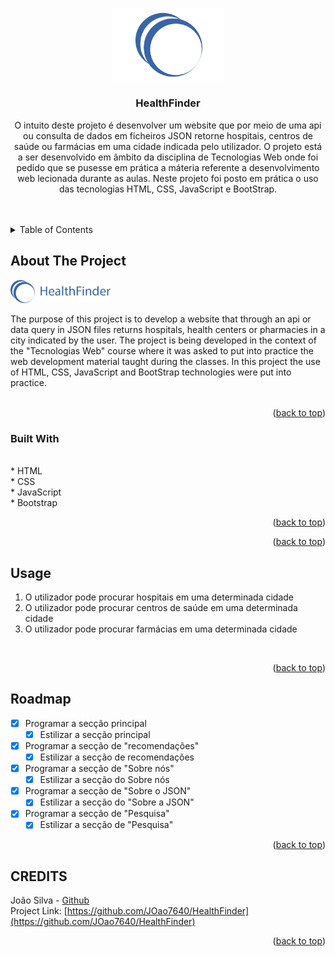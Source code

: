 <!-- Improved compatibility of back to top link: See: https://github.com/othneildrew/Best-README-Template/pull/73 -->

<a name="readme-top"></a>

<!--
*** Thanks for checking out the Best-README-Template. If you have a suggestion
*** that would make this better, please fork the repo and create a pull request
*** or simply open an issue with the tag "enhancement".
*** Don't forget to give the project a star!
*** Thanks again! Now go create something AMAZING! :D
-->

<!-- PROJECT SHIELDS -->
<!--
*** I'm using markdown "reference style" links for readability.
*** Reference links are enclosed in brackets [ ] instead of parentheses ( ).
*** See the bottom of this document for the declaration of the reference variables
*** for contributors-url, forks-url, etc. This is an optional, concise syntax you may use.
*** https://www.markdownguide.org/basic-syntax/#reference-style-links
-->

<!-- PROJECT LOGO -->
<br />
<div align="center">
  <a href="[https://github.com/JOao7640/BodyBoost-Android-App](https://github.com/JOao7640/HealthFinder)">
    <img src="images/logo_simples.png" alt="Logo" width="180">
  </a>

<h3 align="center">HealthFinder</h3>

  <p align="center">
    O intuito deste projeto é desenvolver um website que por meio de uma api ou consulta de dados em ficheiros JSON retorne hospitais, centros de saúde ou farmácias em uma cidade indicada pelo utilizador. O projeto está a ser desenvolvido em âmbito da disciplina de Tecnologias Web onde foi pedido que se pusesse em prática a máteria referente a desenvolvimento web lecionada durante as aulas. Neste projeto foi posto em prática o uso das tecnologias HTML, CSS, JavaScript e BootStrap. 
    <br />
    <br />
    <br />
  </p>
</div>

<!-- TABLE OF CONTENTS -->
<details>
  <summary>Table of Contents</summary>
  <ol>
    <li>
      <a href="#about-the-project">About The Project</a>
      <ul>
        <li><a href="#built-with">Built With</a></li>
      </ul>
    </li>
    <li><a href="#usage">Usage</a></li>
    <li><a href="#roadmap">Roadmap</a></li>
  </ol>
</details>

<!-- ABOUT THE PROJECT -->

## About The Project

 <img src="images/logo.png" alt="Logo" width="160">

The purpose of this project is to develop a website that through an api or data query in JSON files returns hospitals, health centers or pharmacies in a city indicated by the user. The project is being developed in the context of the "Tecnologias Web" course where it was asked to put into practice the web development material taught during the classes. In this project the use of HTML, CSS, JavaScript and BootStrap technologies were put into practice.
<br>
<br>

<p align="right">(<a href="#readme-top">back to top</a>)</p>

### Built With

<br>
* HTML
<br>
* CSS
<br>
* JavaScript
<br>
* Bootstrap
<br>

<p align="right">(<a href="#readme-top">back to top</a>)</p>

<p align="right">(<a href="#readme-top">back to top</a>)</p>

<!-- USAGE EXAMPLES -->

## Usage

1. O utilizador pode procurar hospitais em uma determinada cidade
2. O utilizador pode procurar centros de saúde em uma determinada cidade
3. O utilizador pode procurar farmácias em uma determinada cidade
<br>
<p align="right">(<a href="#readme-top">back to top</a>)</p>

<!-- ROADMAP -->

## Roadmap

- [x] Programar a secção principal
  - [x] Estilizar a secção principal
- [x] Programar a secção de "recomendações"
  - [x] Estilizar a secção de recomendações
- [x] Programar a secção de "Sobre nós"
  - [x] Estilizar a secção do Sobre nós
- [x] Programar a secção de "Sobre o JSON"
  - [x] Estilizar a secção do "Sobre a JSON"
- [x] Programar a secção de "Pesquisa"
  - [x] Estilizar a secção de "Pesquisa"

<p align="right">(<a href="#readme-top">back to top</a>)</p>

<!-- CREDITS -->

## CREDITS

João Silva - <a href="https://github.com/JOao7640">Github</a>
<br>
Project Link: [https://github.com/JOao7640/HealthFinder](https://github.com/JOao7640/HealthFinder)

<p align="right">(<a href="#readme-top">back to top</a>)</p>
